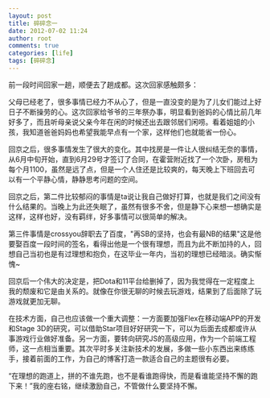 ```yaml
---
layout: post
title: 碎碎念一
date: 2012-07-02 11:24
author: root
comments: true
categories: [life]
tags: [碎碎念]
---
```

前一段时间回家一趟，顺便去了趟成都。这次回家感触颇多：

父母已经老了，很多事情已经力不从心了，但是一直没变的是为了儿女们能过上好日子不断操劳的心。这次回家给爷爷的三年祭办事，明显看到爸妈的心情比前几年好多了，而且听母亲说父亲今年在闲的时候还出去跟邻居们闲唠。看着姐姐的小孩，我知道爸爸妈妈也希望我能早点有一个家，这样他们也就能省一份心。

回京之后，很多事情发生了很大的变化。其中找房是一件让人很纠结无奈的事情，从6月中旬开始，直到6月29号才签订了合同，在霍营附近找了一个次卧，房租为每个月1100，虽然是远了点，但是一个人住还是比较爽的，每天晚上下班回去可以有一个平静心情，静静思考问题的空间。

回京之后，第二件比较郁闷的事情是ta说让我自己做好打算，也就是我们之间没有什么结果的。当晚上为此还失眠了，虽然有很多不舍，但是静下心来想一想确实是这样，这样也好，没有羁绊，好多事情可以很简单的解决。

第三件事情是crossyou辞职去了百度，"再SB的坚持，也会有最NB的结果"这是他要娶百度一段时间的签名，看得出他是一个很有理想，而且为此不断加持的人，回想自己当初也是有过理想和抱负，在这毕业一年内，当初的理想已经暗淡。确实惭愧~

回京后一个伟大的决定是，把Dota和11平台给删掉了，因为我觉得在一定程度上我的颓废和它是由关系的。就像在你很无聊的时候去玩游戏，结果到了后面除了玩游戏就更加无聊。

在技术方面，自己也应该做一个重大调整：一方面要加强Flex在移动端APP的开发和Stage 3D的研究，可以借助Star项目好好研究一下，可以为后面去成都或许从事游戏行业做好准备。另一方面，要转向研究JS的高级应用，作为一个前端工程师，这一点相当重要。其次平时多关注新技术的发展，多做一些小东西出来练练手，接着前面的工作，为自己的博客打造一款适合自己的主题很有必要。

“在理想的跑道上，拼的不谁先跑，也不是看谁跑得快，而是看谁能坚持不懈的跑下来！”我的座右铭，继续激励自己，不管做什么要坚持不懈。
